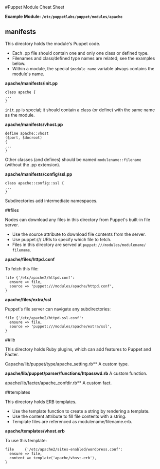 #Puppet Module Cheat Sheet

**Example Module: `/etc/puppetlabs/puppet/modules/apache`**


## manifests

This directory holds the module's Puppet code.

* Each .pp file should contain one and only one class or defined type.
* Filenames and class/defined type names are related; see the examples below.
* Within a module, the special `$module_name` variable always contains the module's name.

**apache/manifests/init.pp**

~~~
class apache {
...
}
~~~

`init.pp` is special; it should contain a class (or define) with the same name as the module.

**apache/manifests/vhost.pp**

~~~
define apache::vhost 
($port, $docroot) 
{
...
}
~~~

Other classes (and defines) should be named
`modulename::filename` (without the .pp extension).


**apache/manifests/config/ssl.pp**
~~~
class apache::config::ssl {
...
}
~~~

Subdirectories add intermediate namespaces.

##files

Nodes can download any files in this directory from Puppet's built-in file server.

* Use the source attribute to download file contents from the server.
* Use puppet:/// URIs to specify which file to fetch.
* Files in this directory are served at `puppet:///modules/modulename/
filename`.


**apache/files/httpd.conf**

To fetch this file:

~~~
file {'/etc/apache2/httpd.conf':
  ensure => file,
  source => 'puppet:///modules/apache/httpd.conf',
}
~~~

**apache/files/extra/ssl**

Puppet's file server can navigate 
any subdirectories:

~~~
file {'/etc/apache2/httpd-ssl.conf':
  ensure => file,
  source => 'puppet:///modules/apache/extra/ssl',
}
~~~

##lib

This directory holds Ruby plugins, which can add
features to Puppet and Facter.

Capache/lib/puppet/type/apache_setting.rb**
A custom type.

**apache/lib/puppet/parser/functions/htpasswd.rb**
A custom function.

apache/lib/facter/apache_confdir.rb**
A custom fact.

##templates

This directory holds ERB templates.
* Use the template function to create a string by rendering a template.
* Use the content attribute to fill file contents with a string.
* Template files are referenced as modulename/filename.erb.

**apache/templates/vhost.erb**

To use this template:

~~~
file     {'/etc/apache2/sites-enabled/wordpress.conf':
  ensure => file,
  content => template('apache/vhost.erb'),
}
~~~

